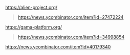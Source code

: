 https://alien-project.org/
> https://news.ycombinator.com/item?id=27472224

https://gama-platform.org/
> https://news.ycombinator.com/item?id=34998854

https://news.ycombinator.com/item?id=40179340
